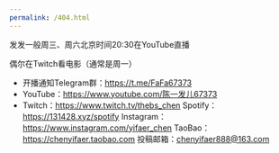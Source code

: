 ```yaml
---
permalink: /404.html
---
```


发发一般周三、周六北京时间20:30在YouTube直播

偶尔在Twitch看电影（通常是周一）

- 开播通知Telegram群：https://t.me/FaFa67373
- YouTube：https://www.youtube.com/陈一发儿67373
- Twitch：https://www.twitch.tv/thebs_chen
Spotify：https://131428.xyz/spotify
Instagram：https://www.instagram.com/yifaer_chen
TaoBao：https://chenyifaer.taobao.com
投稿邮箱：chenyifaer888@163.com
